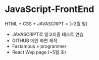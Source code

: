 # JavaScript-FrontEnd

HTML + CSS + JAVASCRIPT = (~3월 말)
- JAVASCRIPT로 알고리즘 테스트 연습
- GITHUB 메인 화면 제작 
- Fastampus + programmer
- React Wep page (~5월 초)

